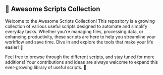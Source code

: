 ## 📂 Awesome Scripts Collection
Welcome to the Awesome Scripts Collection! This repository is a growing collection of various useful scripts designed to automate and simplify everyday tasks. Whether you're managing files, processing data, or enhancing productivity, these scripts are here to help you streamline your workflow and save time. Dive in and explore the tools that make your life easier! 🚀

Feel free to browse through the different scripts, and stay tuned for more additions! Your contributions and ideas are always welcome to expand this ever-growing library of useful scripts. 🌟